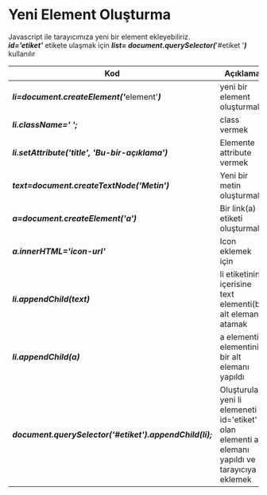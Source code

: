 <h1>Yeni Element Oluşturma</h1>
Javascript ile tarayıcımıza yeni bir element ekleyebiliriz. <br>
 <b><i>id='etiket'</i></b> etikete ulaşmak için <b><i>list= document.querySelector(</i></b>'#etiket '<b><i>)</i></b> kullanılır<br>
<table>
  <thead>
    <tr>
      <th>Kod</th>
      <th>Açıklama</th>
    </tr>
  </thead>
  <tbody>
    <tr>
      <td><b><i>li=document.createElement('</i></b>element'<b><i>)</i></b></td>
      <td>yeni bir element oluşturmak</td>
    </tr>
    <tr>
      <td><b><i>li.className=' ';</i></b></td>
      <td>class vermek</td>
    </tr>
    <tr>
      <td><b><i>li.setAttribute('title', 'Bu-bir-açıklama')</i></b></td>
      <td>Elemente attribute vermek</td>
    </tr>
    <tr>
      <td><b><i>text=document.createTextNode('Metin')</i></b></td>
      <td>Yeni bir metin oluşturmak</td>
    </tr>
    <tr>
      <td><b><i>a=document.createElement('a')</i></b></td>
      <td>Bir link(a) etiketi oluşturmak</td>
    </tr>
    <tr>
      <td><b><i>a.innerHTML='icon-url'</i></b></td>
      <td>Icon eklemek için</td>
    </tr>
    <tr>
      <td><b><i>li.appendChild(text)</i></b></td>
      <td>li etiketinin içerisine text elementi(bir alt eleman) atamak</td>
    </tr>
    <tr>
      <td><b><i>li.appendChild(a)</i></b></td>
      <td>a elementi li elementinin bir alt elemanı yapıldı</td>
    </tr>
    <tr>
      <td><b><i>document.querySelector('#etiket').appendChild(li);</i></b></td>
      <td>Oluşturulan yeni li elemeneti id='etiket' olan elementi alt elemanı yapıldı ve tarayıcıya eklemek</td>
    </tr>
  </tbody>
</table><br><br>
